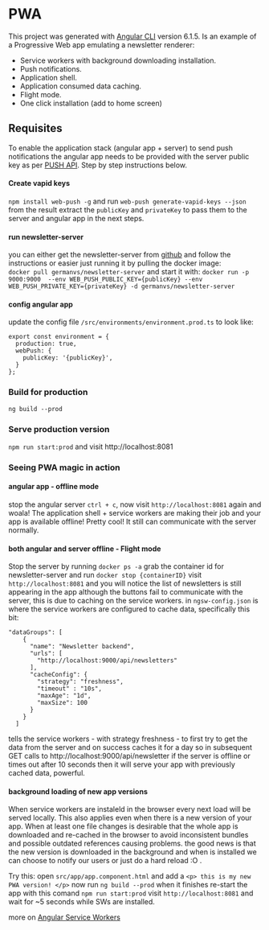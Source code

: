 # PWA
This project was generated with [Angular CLI](https://github.com/angular/angular-cli) version 6.1.5.
Is an example of a Progressive Web app emulating a newsletter renderer:
* Service workers with background downloading installation.
* Push notifications. 
* Application shell.
* Application consumed data caching.
* Flight mode.
* One click installation (add to home screen)

## Requisites ##
To enable the application stack (angular app + server) to send push notifications the angular app 
needs to be provided with the server public key as per [PUSH API](https://developer.mozilla.org/en-US/docs/Web/API/Push_API).
Step by step instructions below.

#### Create vapid keys ####
`npm install web-push -g` and run `web-push generate-vapid-keys --json` from the result extract the `publicKey` and `privateKey`
to pass them to the server and angular app in the next steps.

#### run newsletter-server ####
you can either get the newsletter-server from [github](https://github.com/Gvaldes93/newsletter-server) and follow the instructions
or easier just running it by pulling the docker image:  
`docker pull germanvs/newsletter-server`
and start it with: 
`docker run -p 9000:9000  --env WEB_PUSH_PUBLIC_KEY={publicKey} --env WEB_PUSH_PRIVATE_KEY={privateKey} -d germanvs/newsletter-server`

#### config angular app ####
update the config file `/src/environments/environment.prod.ts` to look like:
```$xslt
export const environment = {
  production: true,
  webPush: {
    publicKey: '{publicKey}',
  }
};
```

### Build for production ###
`ng build --prod`

### Serve production version ###
`npm run start:prod` and visit http://localhost:8081

### Seeing PWA magic in action
#### angular app - offline mode ####
stop the angular server `ctrl + c`, now visit `http://localhost:8081` again and woala!
The application shell + service workers are making their job and your app is available offline! 
Pretty cool! It still can communicate with the server normally. 

#### both angular and server offline - Flight mode ####
Stop the server by running `docker ps -a` grab the container id for newsletter-server and run `docker stop {containerID}`
visit `http://localhost:8081` and you will notice the list of newsletters is still appearing in the app although the 
buttons fail to communicate with the server, this is due to caching on the service workers.
in `ngsw-config.json` is where the service workers are configured to cache data, specifically this bit:
```$xslt
"dataGroups": [
    {
      "name": "Newsletter backend",
      "urls": [
        "http://localhost:9000/api/newsletters"
      ],
      "cacheConfig": {
        "strategy": "freshness",
        "timeout" : "10s",
        "maxAge": "1d",
        "maxSize": 100
      }
    }
  ]
```
tells the service workers - with strategy freshness - to first try to get the data from the server and on success 
caches it for a day so in subsequent GET calls to http://localhost:9000/api/newsletter if the server is 
offline or times out after 10 seconds then it will serve your app with previously cached data, powerful.

#### background loading of new app versions
When service workers are instaleld in the browser every next load will be served locally.
This also applies even when there is a new version of your app. When at least one file changes
is desirable that the whole app is downloaded and re-cached in the browser to avoid inconsistent bundles and possible
outdated references causing problems. 
the good news is that the new version is downloaded in the background and when is installed we can choose to notify our users
or just do a hard reload :O .

Try this:
open `src/app/app.component.html` and add a `<p> this is my new PWA version! </p>`
now run `ng build --prod` when it finishes re-start the app with this comand `npm run start:prod`
visit `http://localhost:8081` and wait for ~5 seconds while SWs are installed.

more on [Angular Service Workers](https://angular.io/guide/service-worker-intro)
